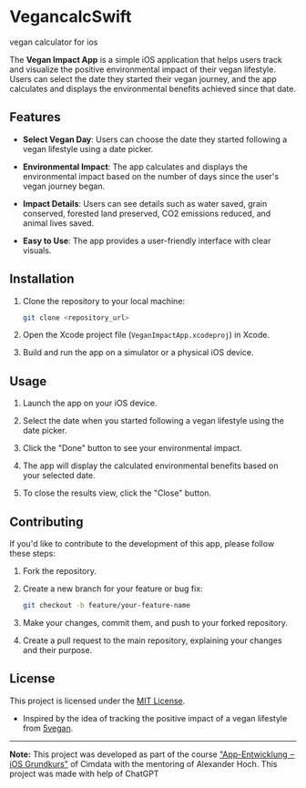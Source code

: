 # VegancalcSwift
vegan calculator for ios

The **Vegan Impact App** is a simple iOS application that helps users track and visualize the positive environmental impact of their vegan lifestyle. Users can select the date they started their vegan journey, and the app calculates and displays the environmental benefits achieved since that date.

## Features

- **Select Vegan Day**: Users can choose the date they started following a vegan lifestyle using a date picker.

- **Environmental Impact**: The app calculates and displays the environmental impact based on the number of days since the user's vegan journey began.

- **Impact Details**: Users can see details such as water saved, grain conserved, forested land preserved, CO2 emissions reduced, and animal lives saved.

- **Easy to Use**: The app provides a user-friendly interface with clear visuals.

## Installation

1. Clone the repository to your local machine:

   ```bash
   git clone <repository_url>
   ```

2. Open the Xcode project file (`VeganImpactApp.xcodeproj`) in Xcode.

3. Build and run the app on a simulator or a physical iOS device.

## Usage

1. Launch the app on your iOS device.

2. Select the date when you started following a vegan lifestyle using the date picker.

3. Click the "Done" button to see your environmental impact.

4. The app will display the calculated environmental benefits based on your selected date.

5. To close the results view, click the "Close" button.

## Contributing

If you'd like to contribute to the development of this app, please follow these steps:

1. Fork the repository.

2. Create a new branch for your feature or bug fix:

   ```bash
   git checkout -b feature/your-feature-name
   ```

3. Make your changes, commit them, and push to your forked repository.

4. Create a pull request to the main repository, explaining your changes and their purpose.

## License

This project is licensed under the [MIT License](LICENSE).

- Inspired by the idea of tracking the positive impact of a vegan lifestyle from [5vegan](https://www.5vegan.org/tools/vegan-save-calculator/).


---

**Note:** This project was developed as part of the course ["App-Entwicklung ‒ iOS Grundkurs"](https://www.cimdata.de/weiterbildung/app-entwicklung-ios-grundkurs/) of Cimdata with the mentoring of Alexander Hoch.
This project was made with help of ChatGPT

